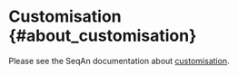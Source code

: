 # Customisation {#about_customisation}

<!--
SPDX-FileCopyrightText: 2006-2024 Knut Reinert & Freie Universität Berlin
SPDX-FileCopyrightText: 2016-2024 Knut Reinert & MPI für molekulare Genetik
SPDX-License-Identifier: CC-BY-4.0
-->

Please see the SeqAn documentation about
[customisation](https://docs.seqan.de/seqan3/main_user/about_customisation.html).
